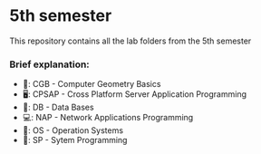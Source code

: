 <h1>5th semester</h1>
<p>This repository contains all the lab folders from the 5th semester</p>
<h3>Brief explanation:</h3>
<ul>
  <li>📐: CGB - Computer Geometry Basics</li>
  <li>🖥️: CPSAP - Cross Platform Server Application Programming</li>
  <li>💾: DB - Data Bases</li>
  <li>💻: NAP - Network Applications Programming</li>
  <li>🐧: OS - Operation Systems</li>
  <li>🔨: SP - Sytem Programming</li>
</ul>




